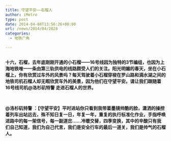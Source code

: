 ```yaml
---
title: 守望平安——石榴人
author: iMetro
type: post
date: 2014-04-08T13:56:26+00:00
url: /news/2014/04/2028
categories:
  - 地铁广角

---
```

<div id="media">
  <img alt="" src="http://mmbiz.qpic.cn/mmbiz/aJMymEbqnxl4yCzXjwyrIjNicia4Gtr71k4QrmFdrLMLU0Ky8eFYyuDzV1ELibCRvW6A1ia4qib5Ap0GsPGhfnicuiaxg/0" />
</div>

<div>
  <p>
    <strong>十六，石榴，去年底刚刚开通的小石榴——16号线因为独特的3节编组，也因为上海地铁唯一一条由第三轨供电的线路颇受人们的关注。阳光明媚的春天，坐在小石榴上，你有欣赏过车外的风景吗？每天驾驶着小石榴穿梭在罗山路和滴水湖之间的地铁司机石榴人却无暇欣赏车外的美景，因为他们在守望平安。请让我们跟随着16号线司机@洛杉矶特警 走进石榴人的世界。</strong>
  </p>
  
  <p>
    &nbsp;
  </p>
  
  <p>
    <strong>@洛杉矶特警 ：【守望平安】平时进站你只看到我带着墨镜帅酷的脸，潇洒的操控着列车出站远去，殊不知日复一日，年复一年，重复的执行标准化作业，手指呼唤进路中的每一架信号，每一副道岔……冷暖交替，四季变换，其中的辛酸只有我们自己知道，我们为自己代言，我们是安全行车的最后一道关，我们是帅气的石榴人。</strong>
  </p>
  
  <p>
    <img alt="" src="http://mmbiz.qpic.cn/mmbiz/aJMymEbqnxl4yCzXjwyrIjNicia4Gtr71k1SwEv3GueI00J7gEEaXCux82pibJAqyH5XIias3RtvPJvllZEuha8Lnw/0" data-src="http://mmbiz.qpic.cn/mmbiz/aJMymEbqnxl4yCzXjwyrIjNicia4Gtr71k1SwEv3GueI00J7gEEaXCux82pibJAqyH5XIias3RtvPJvllZEuha8Lnw/0" />
  </p>
  
  <p>
    <img alt="" src="http://mmbiz.qpic.cn/mmbiz/aJMymEbqnxl4yCzXjwyrIjNicia4Gtr71kQZ59f4QAQfiboEOzsCAKEKCMS4ZcDOduODpjEiaXK3JibDHtw1nwjKAnQ/0" data-src="http://mmbiz.qpic.cn/mmbiz/aJMymEbqnxl4yCzXjwyrIjNicia4Gtr71kQZ59f4QAQfiboEOzsCAKEKCMS4ZcDOduODpjEiaXK3JibDHtw1nwjKAnQ/0" />
  </p>
  
  <p>
    <img alt="" src="http://mmbiz.qpic.cn/mmbiz/aJMymEbqnxl4yCzXjwyrIjNicia4Gtr71kiaZuGCSzzUpJUThNKxm9zE6C8d9ZjtoI5YK9A6FeWzhXzuooSibFVcng/0" data-src="http://mmbiz.qpic.cn/mmbiz/aJMymEbqnxl4yCzXjwyrIjNicia4Gtr71kiaZuGCSzzUpJUThNKxm9zE6C8d9ZjtoI5YK9A6FeWzhXzuooSibFVcng/0" />
  </p>
  
  <p>
    <img alt="" src="http://mmbiz.qpic.cn/mmbiz/aJMymEbqnxl4yCzXjwyrIjNicia4Gtr71kRMSfyRYiavlpnlppTFLztRvCE8SWC60iayu4piaEA5VBvMMia6QZPxtjYw/0" data-src="http://mmbiz.qpic.cn/mmbiz/aJMymEbqnxl4yCzXjwyrIjNicia4Gtr71kRMSfyRYiavlpnlppTFLztRvCE8SWC60iayu4piaEA5VBvMMia6QZPxtjYw/0" />
  </p>
  
  <p>
    <img alt="" src="http://mmbiz.qpic.cn/mmbiz/aJMymEbqnxl4yCzXjwyrIjNicia4Gtr71kVR8oC4fWcdicutLbbWJNWY3fCfad2vscibo5iccSTQmhJ7dCeM45uSl2A/0" data-src="http://mmbiz.qpic.cn/mmbiz/aJMymEbqnxl4yCzXjwyrIjNicia4Gtr71kVR8oC4fWcdicutLbbWJNWY3fCfad2vscibo5iccSTQmhJ7dCeM45uSl2A/0" />
  </p>
  
  <p>
    <img alt="" src="http://mmbiz.qpic.cn/mmbiz/aJMymEbqnxl4yCzXjwyrIjNicia4Gtr71kj0Tv4EHLkvt7ibLYKLnDGpyiaLJOcSvt2LvqaE75ROPDhhMrKfFyib3lg/0" data-src="http://mmbiz.qpic.cn/mmbiz/aJMymEbqnxl4yCzXjwyrIjNicia4Gtr71kj0Tv4EHLkvt7ibLYKLnDGpyiaLJOcSvt2LvqaE75ROPDhhMrKfFyib3lg/0" />
  </p>
  
  <p>
    <img alt="" src="http://mmbiz.qpic.cn/mmbiz/aJMymEbqnxl4yCzXjwyrIjNicia4Gtr71kREmUIgJI162FyhWsHewGgfASiauSR3YMSZrmA9ibDiaOWHiazBia1RzoYvQ/0" data-src="http://mmbiz.qpic.cn/mmbiz/aJMymEbqnxl4yCzXjwyrIjNicia4Gtr71kREmUIgJI162FyhWsHewGgfASiauSR3YMSZrmA9ibDiaOWHiazBia1RzoYvQ/0" />
  </p>
  
  <p>
    <img alt="" src="http://mmbiz.qpic.cn/mmbiz/aJMymEbqnxl4yCzXjwyrIjNicia4Gtr71kKtjRSKcSKr58EpuLdrCLKcdp3jn51qxynvbzVS3ap0qolbicfUwfd1A/0" data-src="http://mmbiz.qpic.cn/mmbiz/aJMymEbqnxl4yCzXjwyrIjNicia4Gtr71kKtjRSKcSKr58EpuLdrCLKcdp3jn51qxynvbzVS3ap0qolbicfUwfd1A/0" />
  </p>
  
  <p>
    <img alt="" src="http://mmbiz.qpic.cn/mmbiz/aJMymEbqnxl4yCzXjwyrIjNicia4Gtr71kpTB5svpdhDWII3lDOibHVx9xyQeOBO1rUEcmiaEggpJHHwkKLeiaQUeSQ/0" data-src="http://mmbiz.qpic.cn/mmbiz/aJMymEbqnxl4yCzXjwyrIjNicia4Gtr71kpTB5svpdhDWII3lDOibHVx9xyQeOBO1rUEcmiaEggpJHHwkKLeiaQUeSQ/0" />
  </p>
  
  <p>
    <img alt="" src="http://mmbiz.qpic.cn/mmbiz/aJMymEbqnxl4yCzXjwyrIjNicia4Gtr71kV0EibibKvcyiaicSibqwMDZ2nbh6KDsHZJvFQkfsSBsmOWLhVgRmEq3CyZw/0" data-src="http://mmbiz.qpic.cn/mmbiz/aJMymEbqnxl4yCzXjwyrIjNicia4Gtr71kV0EibibKvcyiaicSibqwMDZ2nbh6KDsHZJvFQkfsSBsmOWLhVgRmEq3CyZw/0" />
  </p>
  
  <p>
    <img alt="" src="http://mmbiz.qpic.cn/mmbiz/aJMymEbqnxl4yCzXjwyrIjNicia4Gtr71kwASvNWBl9Urrq2QJJml6Kvd4w1ahI1QZOaHq7kVvfYYZtEEv7Ll8zA/0" data-src="http://mmbiz.qpic.cn/mmbiz/aJMymEbqnxl4yCzXjwyrIjNicia4Gtr71kwASvNWBl9Urrq2QJJml6Kvd4w1ahI1QZOaHq7kVvfYYZtEEv7Ll8zA/0" />
  </p>
</div>